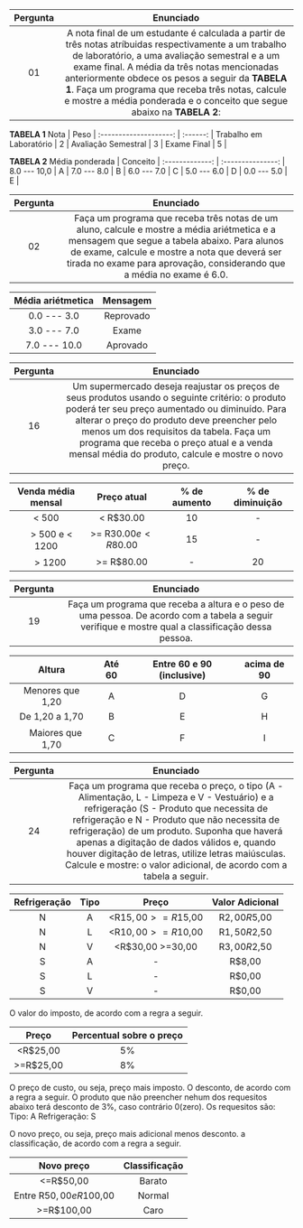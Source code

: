 Pergunta | Enunciado
:---------: | :------:
  01     | A nota final de um estudante é calculada a partir de três notas atríbuidas respectivamente a um trabalho de laboratório, a uma avaliação semestral e a um exame final. A média da três notas mencionadas anteriormente obdece os pesos a seguir da **TABELA 1**. Faça um programa que receba três notas, calcule e mostre a média ponderada e o conceito que segue abaixo na **TABELA 2**:

**TABELA 1**
Nota                    |    Peso   |
:--------------------:  |  :------: |
Trabalho em Laboratório |      2    |
Avaliação Semestral     |      3    |
Exame Final             |      5    |

**TABELA 2**
Média ponderada        |      Conceito     |
:-------------:        | :---------------: |
8.0 --- 10,0           |         A         |
7.0 --- 8.0            |         B         |
6.0 --- 7.0            |         C         |
5.0 --- 6.0            |         D         |
0.0 --- 5.0            |         E         |

Pergunta | Enunciado
:---------: | :------:
  02     | Faça um programa que receba três notas de um aluno, calcule e mostre a média ariétmetica e a mensagem que segue a tabela abaixo. Para alunos de exame, calcule e mostre a nota que deverá ser tirada no exame para aprovação, considerando que a média no exame é 6.0.

Média ariétmetica  |   Mensagem    |
:------------:     | :----------:  |
0.0 --- 3.0        |   Reprovado   |
3.0 --- 7.0        |     Exame     |
7.0 --- 10.0       |   Aprovado    |


Pergunta | Enunciado
:---------: | :------:
  16     | Um supermercado deseja reajustar os preços de seus produtos usando o seguinte critério: o produto poderá ter seu preço aumentado ou diminuído. Para alterar o preço do produto deve preencher pelo menos um dos requisitos da tabela. Faça um programa que receba o preço atual e a venda mensal média do produto, calcule e mostre o novo preço. 

Venda média mensal |   Preço atual          | % de aumento | % de diminuição
:----------------: | :------------:         | :----------: | :------------:
  < 500            | < R$30.00              |      10      |      -       
ㅤ > 500 e < 1200   | >= R$30.00 e < R$80.00 |      15      |      -
 ㅤ> 1200           | >= R$80.00             |      -       |      20
 
 
 Pergunta  | Enunciado
 :-------: | :----------:
 19        | Faça um programa que receba a altura e o peso de uma pessoa. De acordo com a tabela a seguir verifique e mostre qual a classificação dessa pessoa.
 
 
 Altura            |  Até 60  | Entre 60 e 90 (inclusive) |  acima de 90
:----------------: | :------: | :-----------------------: | :-------------:
 Menores que 1,20  |    A   |      D                    |     G    
 De 1,20 a 1,70    |    B     |      E                    |      H
 ㅤMaiores que 1,70  |   C    |      F                    |      I
 
 
 
 
 Pergunta | Enunciado
 :--------: | :-------:
 24    | Faça um programa que receba o preço, o tipo (A - Alimentação, L - Limpeza e V - Vestuário) e a refrigeração (S - Produto que necessita de refrigeração e N - Produto que não necessita de refrigeração) de um produto. Suponha que haverá apenas a digitação de dados válidos e, quando houver digitação de letras, utilize letras maiúsculas. Calcule e mostre: o valor adicional, de acordo com a tabela a seguir.
 
 Refrigeração  |  Tipo   | Preço  | Valor Adicional
 :-----------: | :-----: | :---:  | :-------------:
 N             | A       |      <R$15,00  >=R$15,00    |  R$2,00  R$5,00   
 N           |  L   |      <R$10,00  >=R$10,00     |  R$1,50  R$2,50      
 N         |    V   |  <R$30,00 >=30,00      |      R$3,00  R$2,50
 S         | A     |      -       |      R$8,00 
 S         | L           |      -     |     R$0,00
 S        | V          |      -       |      R$0,00
 
 O valor do imposto, de acordo com a regra a seguir.
 
 
   Preço        |   Percentual sobre o preço   |
 :--------:     | :----------------------------: |
 <R$25,00  |  5%                      |
 >=R$25,00  |  8%                      |
 
 
 O preço de custo, ou seja, preço mais imposto.
 O desconto, de acordo com a regra a seguir.
 O produto que não preencher nehum dos requesitos abaixo terá desconto de 3%, caso contrário 0(zero).
 Os requesitos são:
 Tipo: A
 Refrigeração: S
 
 O novo preço, ou seja, preço mais adicional menos desconto.
 a classificação, de acordo com a regra a seguir.
 
 
  Novo preço                |   Classificação   |
 :------------------:      | :-----------------: |
 <=R$50,00                 | Barato            |
 Entre R$50,00 e R$100,00  | Normal            |
 >=R$100,00                | Caro            |
 
 
